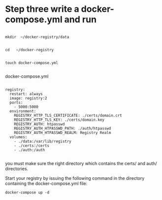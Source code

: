 # Step three write a docker-compose.yml and run

```

mkdir  ~/docker-registry/data


cd   ~/docker-registry


touch docker-compose.yml


```




docker-compose.yml

```

registry:
  restart: always
  image: registry:2
  ports:
    - 5000:5000
  environment:
    REGISTRY_HTTP_TLS_CERTIFICATE: ./certs/domain.crt
    REGISTRY_HTTP_TLS_KEY: ./certs/domain.key
    REGISTRY_AUTH: htpasswd
    REGISTRY_AUTH_HTPASSWD_PATH: ./auth/htpasswd
    REGISTRY_AUTH_HTPASSWD_REALM: Registry Realm
  volumes:
    - ./data:/var/lib/registry
    - ./certs:/certs
    - ./auth:/auth


```

you must make sure the  right directory which contains the certs/ and auth/ directories.




Start your registry by issuing the following command in the directory containing the docker-compose.yml file:

```
docker-compose up -d


```
